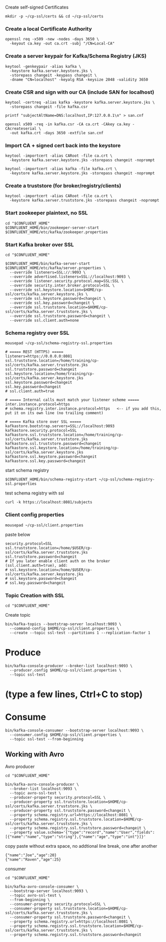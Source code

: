 Create self-signed Certificates

```
mkdir -p ~/cp-ssl/certs && cd ~/cp-ssl/certs
```

### Create a local Certificate Authority
```
openssl req -x509 -new -nodes -days 3650 \
  -keyout ca.key -out ca.crt -subj "/CN=Local-CA"
```
### Create a server keypair for Kafka/Schema Registry (JKS)
```
keytool -genkeypair -alias kafka \
  -keystore kafka.server.keystore.jks \
  -storepass changeit -keypass changeit \
  -dname "CN=localhost" -keyalg RSA -keysize 2048 -validity 3650
```
### Create CSR and sign with our CA (include SAN for localhost)
```
keytool -certreq -alias kafka -keystore kafka.server.keystore.jks \
  -storepass changeit -file kafka.csr
```

```
printf "subjectAltName=DNS:localhost,IP:127.0.0.1\n" > san.cnf
```
```
openssl x509 -req -in kafka.csr -CA ca.crt -CAkey ca.key -CAcreateserial \
  -out kafka.crt -days 3650 -extfile san.cnf
```

### Import CA + signed cert back into the keystore
```
keytool -importcert -alias CARoot -file ca.crt \
  -keystore kafka.server.keystore.jks -storepass changeit -noprompt
```
```
keytool -importcert -alias kafka -file kafka.crt \
  -keystore kafka.server.keystore.jks -storepass changeit -noprompt
```
### Create a truststore (for broker/registry/clients)
```
keytool -importcert -alias CARoot -file ca.crt \
  -keystore kafka.server.truststore.jks -storepass changeit -noprompt
```

### Start zookeeper plaintext, no SSL

```
cd "$CONFLUENT_HOME"
$CONFLUENT_HOME/bin/zookeeper-server-start $CONFLUENT_HOME/etc/kafka/zookeeper.properties
```

### Start Kafka broker over SSL

```
cd "$CONFLUENT_HOME"

$CONFLUENT_HOME/bin/kafka-server-start $CONFLUENT_HOME/etc/kafka/server.properties \
  --override listeners=SSL://:9093 \
  --override advertised.listeners=SSL://localhost:9093 \
  --override listener.security.protocol.map=SSL:SSL \
  --override security.inter.broker.protocol=SSL \
  --override ssl.keystore.location=$HOME/cp-ssl/certs/kafka.server.keystore.jks \
  --override ssl.keystore.password=changeit \
  --override ssl.key.password=changeit \
  --override ssl.truststore.location=$HOME/cp-ssl/certs/kafka.server.truststore.jks \
  --override ssl.truststore.password=changeit \
  --override ssl.client.auth=none

```

### Schema registry over SSL

```
mousepad ~/cp-ssl/schema-registry-ssl.properties
```

```
# ===== REST (HTTPS) =====
listeners=https://0.0.0.0:8081
ssl.truststore.location=/home/training/cp-ssl/certs/kafka.server.truststore.jks
ssl.truststore.password=changeit
ssl.keystore.location=/home/training/cp-ssl/certs/kafka.server.keystore.jks
ssl.keystore.password=changeit
ssl.key.password=changeit
# ssl.client.auth=true

# ===== Internal calls must match your listener scheme =====
inter.instance.protocol=https
# schema.registry.inter.instance.protocol=https   <-- if you add this, put it on its own line (no trailing comment)

# ===== Kafka store over SSL =====
kafkastore.bootstrap.servers=SSL://localhost:9093
kafkastore.security.protocol=SSL
kafkastore.ssl.truststore.location=/home/training/cp-ssl/certs/kafka.server.truststore.jks
kafkastore.ssl.truststore.password=changeit
kafkastore.ssl.keystore.location=/home/training/cp-ssl/certs/kafka.server.keystore.jks
kafkastore.ssl.keystore.password=changeit
kafkastore.ssl.key.password=changeit
```

start schema registry
```
$CONFLUENT_HOME/bin/schema-registry-start ~/cp-ssl/schema-registry-ssl.properties
```

test schema registry with ssl

```
curl -k https://localhost:8081/subjects
```

### Client config properties

```
mousepad ~/cp-ssl/client.properties
```

paste below
```
security.protocol=SSL
ssl.truststore.location=/home/$USER/cp-ssl/certs/kafka.server.truststore.jks
ssl.truststore.password=changeit
# If you later enable client auth on the broker (ssl.client.auth=true), add:
# ssl.keystore.location=/home/$USER/cp-ssl/certs/kafka.server.keystore.jks
# ssl.keystore.password=changeit
# ssl.key.password=changeit
```

### Topic Creation with SSL

```
cd "$CONFLUENT_HOME"
```

Create topic
```
bin/kafka-topics --bootstrap-server localhost:9093 \
  --command-config $HOME/cp-ssl/client.properties \
  --create --topic ssl-test --partitions 1 --replication-factor 1
```

# Produce
```
bin/kafka-console-producer --broker-list localhost:9093 \
  --producer.config $HOME/cp-ssl/client.properties \
  --topic ssl-test
```
# (type a few lines, Ctrl+C to stop)

# Consume
```
bin/kafka-console-consumer --bootstrap-server localhost:9093 \
  --consumer.config $HOME/cp-ssl/client.properties \
  --topic ssl-test --from-beginning
```

## Working with Avro

Avro producer

```
cd "$CONFLUENT_HOME"

bin/kafka-avro-console-producer \
  --broker-list localhost:9093 \
  --topic avro-ssl-test \
  --producer-property security.protocol=SSL \
  --producer-property ssl.truststore.location=$HOME/cp-ssl/certs/kafka.server.truststore.jks \
  --producer-property ssl.truststore.password=changeit \
  --property schema.registry.url=https://localhost:8081 \
  --property schema.registry.ssl.truststore.location=$HOME/cp-ssl/certs/kafka.server.truststore.jks \
  --property schema.registry.ssl.truststore.password=changeit \
  --property value.schema='{"type":"record","name":"User","fields":[{"name":"name","type":"string"},{"name":"age","type":"int"}]}'
```

copy paste without extra space, no addtional line break, one after another
```
{"name":"Joe","age":20}
{"name":"Raven","age":25}
```

consumer

```
cd "$CONFLUENT_HOME"

bin/kafka-avro-console-consumer \
  --bootstrap-server localhost:9093 \
  --topic avro-ssl-test \
  --from-beginning \
  --consumer-property security.protocol=SSL \
  --consumer-property ssl.truststore.location=$HOME/cp-ssl/certs/kafka.server.truststore.jks \
  --consumer-property ssl.truststore.password=changeit \
  --property schema.registry.url=https://localhost:8081 \
  --property schema.registry.ssl.truststore.location=$HOME/cp-ssl/certs/kafka.server.truststore.jks \
  --property schema.registry.ssl.truststore.password=changeit
```


